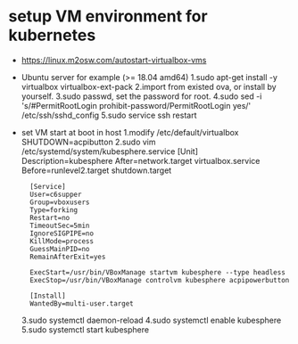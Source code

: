# setup VM environment for kubernetes * https://linux.m2osw.com/autostart-virtualbox-vms* Ubuntu server for example (>= 18.04 amd64)    1.sudo apt-get install -y virtualbox virtualbox-ext-pack    2.import from existed ova, or install by yourself.    3.sudo passwd, set the password for root.    4.sudo sed -i 's/#PermitRootLogin prohibit-password/PermitRootLogin yes/' /etc/ssh/sshd_config    5.sudo service ssh restart* set VM start at boot in host    1.modify /etc/default/virtualbox        SHUTDOWN=acpibutton    2.sudo vim /etc/systemd/system/kubesphere.service        [Unit]        Description=kubesphere        After=network.target virtualbox.service        Before=runlevel2.target shutdown.target                 [Service]        User=c6supper        Group=vboxusers        Type=forking        Restart=no        TimeoutSec=5min        IgnoreSIGPIPE=no        KillMode=process        GuessMainPID=no        RemainAfterExit=yes                 ExecStart=/usr/bin/VBoxManage startvm kubesphere --type headless        ExecStop=/usr/bin/VBoxManage controlvm kubesphere acpipowerbutton                 [Install]        WantedBy=multi-user.target    3.sudo systemctl daemon-reload    4.sudo systemctl enable kubesphere    5.sudo systemctl start kubesphere
